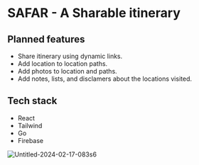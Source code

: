 # SAFAR - A Sharable itinerary
## Planned features
- Share itinerary using dynamic links.
- Add location to location paths.
- Add photos to location and paths.
- Add notes, lists, and disclamers about the locations visited.
## Tech stack
- React
- Tailwind
- Go
- Firebase

![Untitled-2024-02-17-083s6](https://github.com/user-attachments/assets/c074f2fa-afda-49ee-9c91-be189d801e09)
